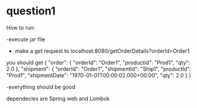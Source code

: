 # question1

How to run: 

-execute jar file
- make a get request to localhost:8080/getOrderDetails?orderId=Order1

you should get {
    "order": {
        "orderId": "Order1",
        "productId": "Prod1",
        "qty": 2.0
    },
    "shipment": {
        "orderId": "Order1",
        "shipmentId": "Ship1",
        "productId": "Prod1",
        "shipmentDate": "1970-01-01T00:00:02.000+00:00",
        "qty": 2.0
    }
}

-everything should be good

dependecies are Spring web and Lombok
